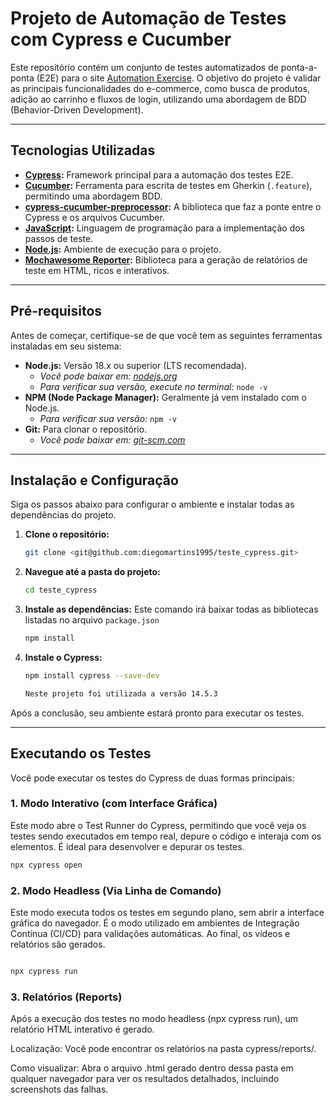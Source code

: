 # Projeto de Automação de Testes com Cypress e Cucumber

Este repositório contém um conjunto de testes automatizados de ponta-a-ponta (E2E) para o site [Automation Exercise](https://www.automationexercise.com). O objetivo do projeto é validar as principais funcionalidades do e-commerce, como busca de produtos, adição ao carrinho e fluxos de login, utilizando uma abordagem de BDD (Behavior-Driven Development).

---

## Tecnologias Utilizadas

* **[Cypress](https://www.cypress.io/):** Framework principal para a automação dos testes E2E.
* **[Cucumber](https://cucumber.io/):** Ferramenta para escrita de testes em Gherkin (`.feature`), permitindo uma abordagem BDD.
* **[cypress-cucumber-preprocessor](https://github.com/badeball/cypress-cucumber-preprocessor):** A biblioteca que faz a ponte entre o Cypress e os arquivos Cucumber.
* **[JavaScript](https://developer.mozilla.org/pt-BR/docs/Web/JavaScript):** Linguagem de programação para a implementação dos passos de teste.
* **[Node.js](https://nodejs.org/):** Ambiente de execução para o projeto.
* **[Mochawesome Reporter](https://github.com/antontelesh/cypress-mochawesome-reporter):** Biblioteca para a geração de relatórios de teste em HTML, ricos e interativos.

---

## Pré-requisitos

Antes de começar, certifique-se de que você tem as seguintes ferramentas instaladas em seu sistema:

* **Node.js:** Versão 18.x ou superior (LTS recomendada).
    * *Você pode baixar em: [nodejs.org](https://nodejs.org/)*
    * *Para verificar sua versão, execute no terminal:* `node -v`
* **NPM (Node Package Manager):** Geralmente já vem instalado com o Node.js.
    * *Para verificar sua versão:* `npm -v`
* **Git:** Para clonar o repositório.
    * *Você pode baixar em: [git-scm.com](https://git-scm.com/)*

--- 

## Instalação e Configuração

Siga os passos abaixo para configurar o ambiente e instalar todas as dependências do projeto.

1.  **Clone o repositório:**
    ```bash
    git clone <git@github.com:diegomartins1995/teste_cypress.git>
    ```

2.  **Navegue até a pasta do projeto:**
    ```bash
    cd teste_cypress
    ```

3.  **Instale as dependências:**
    Este comando irá baixar todas as bibliotecas listadas no arquivo `package.json`
    ```bash
    npm install
    ```
4.  **Instale o Cypress:**
   
    ```bash
    npm install cypress --save-dev

    Neste projeto foi utilizada a versão 14.5.3
    ```

Após a conclusão, seu ambiente estará pronto para executar os testes.

---

## Executando os Testes

Você pode executar os testes do Cypress de duas formas principais:

### 1. Modo Interativo (com Interface Gráfica)

Este modo abre o Test Runner do Cypress, permitindo que você veja os testes sendo executados em tempo real, depure o código e interaja com os elementos. É ideal para desenvolver e depurar os testes.

```bash
npx cypress open
```

### 2. Modo Headless (Via Linha de Comando)
Este modo executa todos os testes em segundo plano, sem abrir a interface gráfica do navegador. É o modo utilizado em ambientes de Integração Contínua (CI/CD) para validações automáticas. Ao final, os vídeos e relatórios são gerados.

```bash

npx cypress run

```
### 3. Relatórios (Reports)
Após a execução dos testes no modo headless (npx cypress run), um relatório HTML interativo é gerado.

Localização: Você pode encontrar os relatórios na pasta cypress/reports/.

Como visualizar: Abra o arquivo .html gerado dentro dessa pasta em qualquer navegador para ver os resultados detalhados, incluindo screenshots das falhas.



